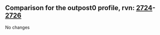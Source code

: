 ## Comparison for the outpost0 profile, rvn: [2724](https://github.com/PRO100KatYT/FortniteProfileRevisions/tree/main/profiles/outpost0/2724%20outpost0.json)-[2726](https://github.com/PRO100KatYT/FortniteProfileRevisions/tree/main/profiles/outpost0/2726%20outpost0.json)

No changes
